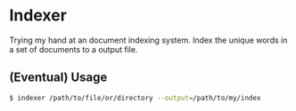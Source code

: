 # Indexer
Trying my hand at an document indexing system. Index the unique words in a set of documents to a output file.

## (Eventual) Usage
```sh
$ indexer /path/to/file/or/directory --output=/path/to/my/index
```

